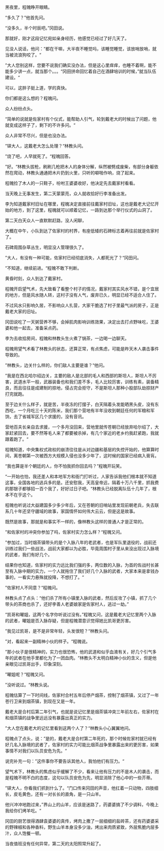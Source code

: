 黑夜里，程魄睁开眼睛。

“多久了？”他首先问。

“没多久，半个时辰吧。”冈田说。

那就好，刚才这段记忆宛如亲身经历，他感觉已经过了好几天了。

见没人说话，他问：“都在干嘛，大半夜不睡觉吗，该睡觉睡觉，该放哨放哨，就当被流浪狗咬了。“

”大人您别这样，您要不说我们确实没办法，但是这心里痒痒，也睡不着啊，能不能多少讲一点，就当那个。。。“冈田拼命回忆着自己在酒肆培训的时候，”就当队伍建设。“

可以，这胖子挺上道，学的真快。

你们都是这么想的？程魄问。

众人纷纷点头。

“简单的说就是佐家村有个仪式，能帮助人引气，轮到戴老大的时候出了问题，他就变成这样子了，剩下的不许多问。“

众人非常不尽兴，但是也没办法。

”铎大人，这戴老大怎么处理？“林教头问。

”烧了吧，人早就死了。“程魄回答。

”好。“林教头拔枪，刷刷几枪把木人的身体分解，纵然被劈成废柴，有部分身躯依然在爬动，林教头通通把木片扔到火里，只听的噼啪作响，烧了起来。

程魄捡了木人的一只鞋子，吩咐王婆婆收好，他决定先去戴家村看看。

当天晚上无事发生，第二天蒙蒙亮，众人就收拾好行李准备出发。

李为知道戴家村旧址在哪里，程魄决定直接前往戴家村旧址，这也是戴老大记忆开始的地方，到了这里，程魄就可以顺着记忆，一路到达那个举行仪式的山洞了。

第二天白天众人一直默默赶路，没人闲聊，

大概在中午，小队到达了佐家村的村界，有座低矮的石碑标志着再往前就是佐家村了。

石碑周围杂草丛生，明显没人管理很久了。

”大人，有没有一种可能，佐家村已经彻底消失，人都死光了？“冈田问。

”不知道，继续前进。“程魄不敢下判断。

黄昏时刻，众人到达了戴家村。

程魄开启望气术，先大致看了看整个村子的情况，戴家村其实风水不错，是个宜居的地方，但是风水随人转，这村子没有人气，废弃已久，明显已经不适合人住了。

不过风水只影响久居，不影响众人扎营，大家干脆选了村子里最气派的房子，正是戴老大家的旧址。

冈田说吃了一天粥营养不够，会掉肌肉影响训练效果，决定出去打点野味吃，王婆婆和他一起去，准备采点药。

李为去收拾房间，程魄和林教头生火煮了锅茶，一边喝一边聊天。

程魄用望气术看了林教头的状态，还算正常，有点焦虑，可能是昨天木人袭击事件导致的。

”林教头，边关什么样的，你们敌人主要是谁？“他问。

”我是在西北哈尔绍边关，主要的敌人是北部的毛人和西部的斯坦人，斯坦人不厉害，武道水平一般，武器装备也和我们差不多，毛人比较厉害，训练有素，装备精良，而且往往是成建制的掠地，侵占完会拒守，不是斯坦人那种小股部队劫掠财产打完就跑。

至于边关什么样子，就是苦，半夜冻的打摆子，白天隔着头发能晒黑头皮，没有东西吃，一个月吃三十天的陈米，我们那个营地有半年没收到朝廷任何的军粮和军饷，去了省城军区几个求援的，没有音讯。

营地百夫长亲自去求援，一个多月没回来，营地里就传苍朝已经放弃哈尔绍了，大家赶紧回去，要不然等毛人来了都要被杀掉，有几个家近的老乡约我赶紧跑，我就跟着跑了。“

程魄知道，中央集权式政权的崩溃往往是从对边疆和基层的失控开始的，他算算时间，离苍朝第一次被西方大规模入侵也没多少年了，这时候的国家已经病入膏肓。

“我也算是半个朝廷的人，你不怕我抓你回去吗？”程魄开玩笑。

“一开始也怕，我还差人和本地军方和衙门打听过，人家告诉我他们根本就不知道这事，全国各地的逃兵多的是。还安慰我，天高皇帝远，隔着十万八千里，抓我费的那银子都够招一百个我了，好好过日子吧。“林教头已经脱离队伍十几年了，根本不在乎这个。

程魄也听说过大益建国多少多少年后，又在苍朝的旧哨站里发现前朝老兵，失去联系几十年还坚守疆域的故事，家国情怀如何伟大云云，但是这是故事。

既然是故事，那就是和事实不一样的，像林教头这样的普通人才是正常的。

”和佐家村的冲突你参加了吗，佐家村实力怎么样？“程魄又问。

”参加过，当时烟茶镇带头的是个入脉八年的老武者，也是军队里退役的，战前还训练过我们一些战法，战前大家都以为必胜，毕竟周围村子里从来没出现过入脉境的武者，我们有好几个。

结果你也知道，佐家村的实力远比我们强的多，两位数的入脉，为首的佐战村长甚至有入脉中期的实力，一个人就拖住了我们好几个入脉的武者，大家本来是拿钱办事的，一看实力悬殊就投降，不想打了。“

”佐家村人不同意？“程魄问。

林教头点了点头：“他们杀了所有小镇里入脉的武者，然后反攻了小镇，抓了几个带头的茶商也杀了，还好李善人老婆娘家是佐家村人，逃过一劫。”

“凯哥和曜姐，这两个名字你听说过没有。”程魄又问，这是戴老大记忆里两个入脉的武者，曜姐是否入脉存疑，但是程魄潜意识觉得她比凯哥更厉害。

”我见过凯哥，是不是非常年轻，头发很短？“林教头问。

”对，看起来一副精神小伙的样子。“程魄说。

”那小伙子是很精神的，实力也很恐怖，他的武道和似乎血液有关，好几个引气多年的武者在他手里都化为了一团血肉。“林教头不太明白精神小伙的含义，但是他亲眼见过凯哥出手，印象深刻。

”曜姐呢？“程魄又问。

”没听说过。“林教头说。

程魄估算了一下时间线，佐家村合村五年后停产烟茶，控制了烟茶镇，又过了一年苍行卫来到烟茶镇，到现在又是一年。

戴老大是合村后第二年引气，也就是说记忆里是烟茶镇冲突三年前左右，佐家村在和烟茶镇的战争里远远没有暴露出真正的实力。

”大人您在戴老大的记忆里看到这两个人了？“林教头小心翼翼地问。

程魄点了点头，说：”是的，戴老大是合村第二年死的，那个时候佐家村就已经有好几名入脉境的武者了，佐家村的实力可能比烟茶战争里暴露出来的更厉害，如果事情不对我们以队员安危为先。“

说完补充一句：”这件事你不要告诉其他人，我怕他们有压力。“

望气术下，林教头的焦虑似乎缓解了不少，看来让他有压力的不是木人的袭击，而是程魄不明不白的态度，这句以队员安危为先，明显消除了他心中的一些芥蒂。

”铎大人，你看我们抓到什么了。“门口传来冈田的声音，他扛着一只动物，四肢细长，皮毛黄色，还有一对长长的直角，是一只山羊。

他兴冲冲地跑过来，”界山上的山羊，应该是迷路了，药婆婆搞了不少调料，今晚上我给你们烤羊吃。“

冈田的厨艺很得酒肆袁婆婆的真传，烤肉上撒了一层细细的盐砖茶，还有药婆婆采的野辣椒和各种香料，野生山羊本身没多少油，烤出来肉质紧致，外层焦脆内层多汁，众人饱餐一顿。

当夜值班没有任何异常，第二天的太阳照常升起了。













